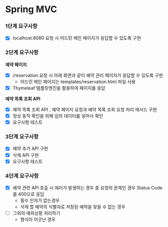 # Spring MVC

<h3>1단계 요구사항</h3>

- [x] localhost:8080 요청 시 어드민 메인 페이지가 응답할 수 있도록 구현

<h3>2단계 요구사항</h3>

**예약 페이지**
- [x] /reservation 요청 시 아래 화면과 같이 예약 관리 페이지가 응답할 수 있도록 구현
  - 어드민 메인 페이지는 templates/reservation.html 파일 사용
- [x] Thymeleaf 템플릿엔진을 활용하여 페이지를 응답

**예약 목록 조회 API**
- [x] 예약 목록 조회 API , 예약 페이지 요청과 예약 목록 조회 요청 처리 매서드 구현
- [x] 정상 동작 확인을 위해 임의 데이터를 넣어서 확인
- [x] 요구사항 테스트

<h3>3단계 요구사항</h3>

- [x] 예약 추가 API 구현
- [x] 삭제 API 구현
- [x] 요구사항 테스트

<h3>4단계 요구사항</h3>

- [x] 예약 관련 API 호출 시 에러가 발생하는 경우 중 요청의 문제인 경우 Status Code를 400으로 응답
  - 필수 인자가 없는경우 
  - 삭제 할 예약의 식별자로 저장된 예약을 찾을 수 없는 경우
- [ ] 그외의 예외상황 처리하기 
  - 형식이 어긋난 경우